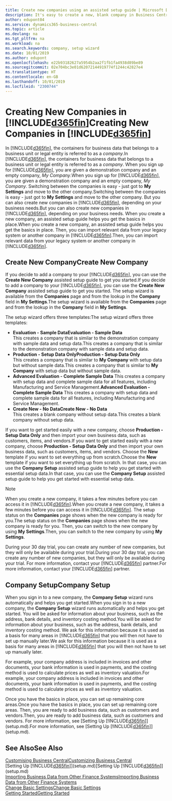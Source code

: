 ```yaml
---
title: Create new companies using an assisted setup guide | Microsoft Docs
description: It's easy to create a new, blank company in Business Central. An assisted setup guide helps you through the steps, and you can import your existing business data.
author: edupont04
ms.service: dynamics365-business-central
ms.topic: article
ms.devlang: na
ms.tgt_pltfrm: na
ms.workload: na
ms.search.keywords: company, setup wizard
ms.date: 10/01/2019
ms.author: edupont
ms.openlocfilehash: e22b93182627a5954b2aa2f1fb1fa4938d89be89
ms.sourcegitcommit: 02e704bc3e01d62072144919774f1244c42827e4
ms.translationtype: HT
ms.contentlocale: en-GB
ms.lasthandoff: 10/01/2019
ms.locfileid: "2300744"
---
```

# <a name="creating-new-companies-in-included365finincludesd365fin_mdmd"></a><span data-ttu-id="3d189-104">Creating New Companies in [!INCLUDE[d365fin](includes/d365fin_md.md)]</span><span class="sxs-lookup"><span data-stu-id="3d189-104">Creating New Companies in [!INCLUDE[d365fin](includes/d365fin_md.md)]</span></span>
<span data-ttu-id="3d189-105">In [!INCLUDE[d365fin](includes/d365fin_md.md)], the containers for business data that belongs to a business unit or legal entity is referred to as a *company*.</span><span class="sxs-lookup"><span data-stu-id="3d189-105">In [!INCLUDE[d365fin](includes/d365fin_md.md)], the containers for business data that belongs to a business unit or legal entity is referred to as a *company*.</span></span> <span data-ttu-id="3d189-106">When you sign up for [!INCLUDE[d365fin](includes/d365fin_md.md)], you are given a demonstration company and an empty company, *My Company*.</span><span class="sxs-lookup"><span data-stu-id="3d189-106">When you sign up for [!INCLUDE[d365fin](includes/d365fin_md.md)], you are given a demonstration company and an empty company, *My Company*.</span></span> <span data-ttu-id="3d189-107">Switching between the companies is easy - just got to **My Settings** and move to the other company.</span><span class="sxs-lookup"><span data-stu-id="3d189-107">Switching between the companies is easy - just got to **My Settings** and move to the other company.</span></span> <span data-ttu-id="3d189-108">But you can also create new companies in [!INCLUDE[d365fin](includes/d365fin_md.md)], depending on your business needs.</span><span class="sxs-lookup"><span data-stu-id="3d189-108">But you can also create new companies in [!INCLUDE[d365fin](includes/d365fin_md.md)], depending on your business needs.</span></span> <span data-ttu-id="3d189-109">When you create a new company, an assisted setup guide helps you get the basics in place.</span><span class="sxs-lookup"><span data-stu-id="3d189-109">When you create a new company, an assisted setup guide helps you get the basics in place.</span></span> <span data-ttu-id="3d189-110">Then, you can import relevant data from your legacy system or another company in [!INCLUDE[d365fin](includes/d365fin_md.md)].</span><span class="sxs-lookup"><span data-stu-id="3d189-110">Then, you can import relevant data from your legacy system or another company in [!INCLUDE[d365fin](includes/d365fin_md.md)].</span></span>  

## <a name="create-new-company"></a><span data-ttu-id="3d189-111">Create New Company</span><span class="sxs-lookup"><span data-stu-id="3d189-111">Create New Company</span></span>
<span data-ttu-id="3d189-112">If you decide to add a company to your [!INCLUDE[d365fin](includes/d365fin_md.md)], you can use the **Create New Company** assisted setup guide to get you started.</span><span class="sxs-lookup"><span data-stu-id="3d189-112">If you decide to add a company to your [!INCLUDE[d365fin](includes/d365fin_md.md)], you can use the **Create New Company** assisted setup guide to get you started.</span></span> <span data-ttu-id="3d189-113">The setup wizard is available from the **Companies** page and from the lookup in the **Company** field in **My Settings**.</span><span class="sxs-lookup"><span data-stu-id="3d189-113">The setup wizard is available from the **Companies** page and from the lookup in the **Company** field in **My Settings**.</span></span>  

<span data-ttu-id="3d189-114">The setup wizard offers three templates:</span><span class="sxs-lookup"><span data-stu-id="3d189-114">The setup wizard offers three templates:</span></span>

-   <span data-ttu-id="3d189-115">**Evaluation - Sample Data**</span><span class="sxs-lookup"><span data-stu-id="3d189-115">**Evaluation - Sample Data**</span></span>  
    <span data-ttu-id="3d189-116">This creates a company that is similar to the demonstration company with sample data and setup data.</span><span class="sxs-lookup"><span data-stu-id="3d189-116">This creates a company that is similar to the demonstration company with sample data and setup data.</span></span>  
-   <span data-ttu-id="3d189-117">**Production - Setup Data Only**</span><span class="sxs-lookup"><span data-stu-id="3d189-117">**Production - Setup Data Only**</span></span>  
    <span data-ttu-id="3d189-118">This creates a company that is similar to **My Company** with setup data but without sample data.</span><span class="sxs-lookup"><span data-stu-id="3d189-118">This creates a company that is similar to **My Company** with setup data but without sample data.</span></span>
-   <span data-ttu-id="3d189-119">**Advanced Evaluation - Complete Sample Data** This creates a company with setup data and complete sample data for all features, including Manufacturing and Service Management.</span><span class="sxs-lookup"><span data-stu-id="3d189-119">**Advanced Evaluation - Complete Sample Data** This creates a company with setup data and complete sample data for all features, including Manufacturing and Service Management.</span></span>
-   <span data-ttu-id="3d189-120">**Create New - No Data**</span><span class="sxs-lookup"><span data-stu-id="3d189-120">**Create New - No Data**</span></span>  
    <span data-ttu-id="3d189-121">This creates a blank company without setup data.</span><span class="sxs-lookup"><span data-stu-id="3d189-121">This creates a blank company without setup data.</span></span>  

<span data-ttu-id="3d189-122">If you want to get started easily with a new company, choose **Production - Setup Data Only** and then import your own business data, such as customers, items, and vendors.</span><span class="sxs-lookup"><span data-stu-id="3d189-122">If you want to get started easily with a new company, choose **Production - Setup Data Only** and then import your own business data, such as customers, items, and vendors.</span></span> <span data-ttu-id="3d189-123">Choose the **New** template if you want to set everything up from scratch.</span><span class="sxs-lookup"><span data-stu-id="3d189-123">Choose the **New** template if you want to set everything up from scratch.</span></span> <span data-ttu-id="3d189-124">In that case, you can use the **Company Setup** assisted setup guide to help you get started with essential setup data.</span><span class="sxs-lookup"><span data-stu-id="3d189-124">In that case, you can use the **Company Setup** assisted setup guide to help you get started with essential setup data.</span></span>  

> [!NOTE]  
>   <span data-ttu-id="3d189-125">When you create a new company, it takes a few minutes before you can access it in [!INCLUDE[d365fin](includes/d365fin_md.md)].</span><span class="sxs-lookup"><span data-stu-id="3d189-125">When you create a new company, it takes a few minutes before you can access it in [!INCLUDE[d365fin](includes/d365fin_md.md)].</span></span> <span data-ttu-id="3d189-126">The setup status on the **Companies** page shows when the new company is ready for you.</span><span class="sxs-lookup"><span data-stu-id="3d189-126">The setup status on the **Companies** page shows when the new company is ready for you.</span></span> <span data-ttu-id="3d189-127">Then, you can switch to the new company by using **My Settings**.</span><span class="sxs-lookup"><span data-stu-id="3d189-127">Then, you can switch to the new company by using **My Settings**.</span></span>  

<span data-ttu-id="3d189-128">During your 30 day trial, you can create any number of new companies, but they will only be available during your trial.</span><span class="sxs-lookup"><span data-stu-id="3d189-128">During your 30 day trial, you can create any number of new companies, but they will only be available during your trial.</span></span> <span data-ttu-id="3d189-129">For more information, contact your [!INCLUDE[d365fin](includes/d365fin_md.md)] partner.</span><span class="sxs-lookup"><span data-stu-id="3d189-129">For more information, contact your [!INCLUDE[d365fin](includes/d365fin_md.md)] partner.</span></span>  

## <a name="company-setup"></a><span data-ttu-id="3d189-130">Company Setup</span><span class="sxs-lookup"><span data-stu-id="3d189-130">Company Setup</span></span>
<span data-ttu-id="3d189-131">When you sign in to a new company, the **Company Setup** wizard runs automatically and helps you get started.</span><span class="sxs-lookup"><span data-stu-id="3d189-131">When you sign in to a new company, the **Company Setup** wizard runs automatically and helps you get started.</span></span> <span data-ttu-id="3d189-132">You will be asked for information about your business, such as the address, bank details, and inventory costing method.</span><span class="sxs-lookup"><span data-stu-id="3d189-132">You will be asked for information about your business, such as the address, bank details, and inventory costing method.</span></span> <span data-ttu-id="3d189-133">We ask for this information because it is used as a basis for many areas in [!INCLUDE[d365fin](includes/d365fin_md.md)] that you will then not have to set up manually later.</span><span class="sxs-lookup"><span data-stu-id="3d189-133">We ask for this information because it is used as a basis for many areas in [!INCLUDE[d365fin](includes/d365fin_md.md)] that you will then not have to set up manually later.</span></span>  

<span data-ttu-id="3d189-134">For example, your company address is included in invoices and other documents, your bank information is used in payments, and the costing method is used to calculate prices as well as inventory valuation.</span><span class="sxs-lookup"><span data-stu-id="3d189-134">For example, your company address is included in invoices and other documents, your bank information is used in payments, and the costing method is used to calculate prices as well as inventory valuation.</span></span>  

<span data-ttu-id="3d189-135">Once you have the basics in place, you can set up remaining core areas.</span><span class="sxs-lookup"><span data-stu-id="3d189-135">Once you have the basics in place, you can set up remaining core areas.</span></span> <span data-ttu-id="3d189-136">Then, you are ready to add business data, such as customers and vendors.</span><span class="sxs-lookup"><span data-stu-id="3d189-136">Then, you are ready to add business data, such as customers and vendors.</span></span> <span data-ttu-id="3d189-137">For more information, see [Setting Up [!INCLUDE[d365fin](includes/d365fin_md.md)]](setup.md).</span><span class="sxs-lookup"><span data-stu-id="3d189-137">For more information, see [Setting Up [!INCLUDE[d365fin](includes/d365fin_md.md)]](setup.md).</span></span>  

## <a name="see-also"></a><span data-ttu-id="3d189-138">See Also</span><span class="sxs-lookup"><span data-stu-id="3d189-138">See Also</span></span>
[<span data-ttu-id="3d189-139">Customising Business Central</span><span class="sxs-lookup"><span data-stu-id="3d189-139">Customizing Business Central</span></span>](ui-customizing-overview.md)  
<span data-ttu-id="3d189-140">[Setting Up [!INCLUDE[d365fin](includes/d365fin_md.md)]](setup.md)</span><span class="sxs-lookup"><span data-stu-id="3d189-140">[Setting Up [!INCLUDE[d365fin](includes/d365fin_md.md)]](setup.md)</span></span>  
[<span data-ttu-id="3d189-141">Importing Business Data from Other Finance Systems</span><span class="sxs-lookup"><span data-stu-id="3d189-141">Importing Business Data from Other Finance Systems</span></span>](across-import-data-configuration-packages.md)  
[<span data-ttu-id="3d189-142">Change Basic Settings</span><span class="sxs-lookup"><span data-stu-id="3d189-142">Change Basic Settings</span></span>](ui-change-basic-settings.md)  
[<span data-ttu-id="3d189-143">Getting Started</span><span class="sxs-lookup"><span data-stu-id="3d189-143">Getting Started</span></span>](product-get-started.md)  

